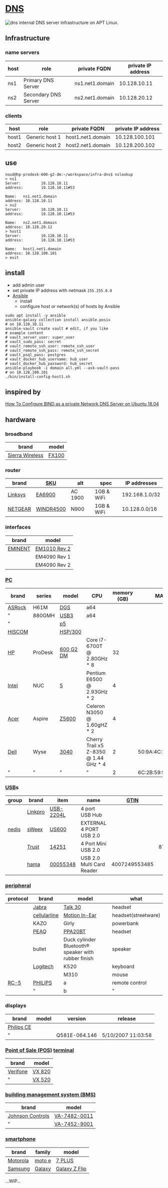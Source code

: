 # [DNS](http://en.wikipedia.org/wiki/Domain_Name_System)
![dns](./doc/20201024_175247.jpg?raw=true "dns")
internal DNS server infrastructure on APT Linux.
## Infrastructure
### name servers
| host | role | private FQDN | private IP address |
| --- | --- | --- | --- |
| ns1 | Primary DNS Server | ns1.net1.domain | 10.128.10.11 |
| ns2 | Secondary DNS Server | ns2.net1.domain | 10.128.20.12 |
<!-- @todo ns3  Tertiary DNS Server  ns3.net1.domain  10.128.30.13 -->
### clients
| host | role | private FQDN | private IP address |
| --- | --- | --- | --- |
| host1 | Generic host 1 | host1.net1.domain | 10.128.100.101 |
| host2 | Generic host 2 | host2.net1.domain | 10.128.200.102 |
## use
```
noud@hp-prodesk-600-g2-dm:~/workspace/infra-dns$ nslookup
> ns1
Server:         10.128.10.11
address:        10.128.10.11#53

Name:   ns1.net1.domain
address: 10.128.10.11
> ns2
Server:         10.128.10.11
address:        10.128.10.11#53

Name:   ns2.net1.domain
address: 10.128.20.12
> host1
Server:         10.128.10.11
address:        10.128.10.11#53

Name:   host1.net1.domain
address: 10.128.100.101
> exit
```
## install
- add admin user
- set private IP address with netmask ```255.255.0.0```
- [Ansible](http://ansible.com)
    - install
    - configure host or network(s) of hosts by Ansible
```
sudo apt install -y ansible
ansible-galaxy collection install ansible.posix
# on 10.128.10.11
ansible-vault create vault # edit, if you like
# example content
# vault_server_user: super_user
# vault_sudo_pass: secret
# vault_remote_ssh_user: remote_ssh_user
# vault_remote_ssh_pass: remote_ssh_secret
# vault_psql_pass: postgres
# vault_docker_hub_username: hub_user
# vault_docker_hub_password: hub_secret
ansible-playbook -i domain all.yml --ask-vault-pass
# on 10.128.100.101
./bin/install-config-host1.sh
```
## inspired by
[How To Configure BIND as a private Network DNS Server on Ubuntu 18.04](http://digitalocean.com/community/tutorials/how-to-configure-bind-as-a-private-network-dns-server-on-ubuntu-18-04)
## hardware
### broadband
| brand | model |
| --- | --- |
| [Sierra Wireless](http://sierrawireless.com) | [FX100](http://sierrawireless.com/products-and-solutions/embedded-solutions/programmable-iot-gateways-modems/) |
### router
| brand | [SKU](http://en.wikipedia.org/wiki/Stock_keeping_unit) | alt | spec | IP addresses |
| --- | --- | --- | --- | --- |
| [Linksys](http://linksys.com) | [EA6900](http://linksys.com/us/support-product?pid=01t80000003KdHUAA0) | AC 1900 | 1GB & WiFi | 192.168.1.0/32
| [NETGEAR](http://netgear.com) | [WINDR4500](http://netgear.com/support/product/WNDR4500.aspx) | N900 | 1GB & WiFi | 10.128.0.0/16
### interfaces
| brand | model |
| --- | --- |
| [EMINENT](http://eminent-online.com) | [EM1010 Rev 2](http://support.eminent-online.com/hc/en-us/articles/360009536679-EM1010-Download-Drivers-Software) |
|  | EM4090 Rev 1 |
|  | EM4090 Rev 2 |
### [PC](http://en.wikipedia.org/wiki/Personal_computer)
| brand | series | model | CPU | memory (GB) | MAC | private IP address |
| --- | --- | --- | --- | --- | --- | --- |
| [ASRock](http://asrock.com) | H61M | [DGS](http://download.asrock.com/Manual/H61M-DGS.pdf) | a64 |  | 
| " | 880GMH | [USB3](http://download.asrock.com/Manual/880GMHUSB3.pdf) | a64 |  | | [ASUS](http://asus.com) |  |  | I386 |  |  |
| " |  | [p5](http://asus.com/Motherboards/P5B_Deluxe) |  |  |  |
| [HISCOM]() |  | [HSP/300]() |  |  |  |
| [HP](http://hp.com) | ProDesk | [600 G2 DM](http://support.hp.com/us-en/product/hp-prodesk-600-g2-desktop-mini-pc/8376393) | Core i7-6700T @ 2.80GHz * 8 | 32 |  | 10.128.10.11
| [Intel](http://intel.com) | NUC | [5](http://intel.com/content/dam/support/us/en/documents/mini-pcs/nuc-kits/NUC5i3RYK_NUC5i5RYK_UserGuide.pdf) | Pentium E6500 @ 2.93GHz * 2 | 4 |  | 10.128.20.12
| [Acer](http://acer.com) | Aspire | [Z5600](http://acer.com/ac/en/US/content/support-product/1243;-;AZ5600) | Celeron N3050 @ 1.60gHZ * 2 | 4 |  | 10.128.100.101
| [Dell](http://dell.com) | Wyse | [3040](http://dell.com/support/manuals/nl/nl/nlbsdt1/wyse-3040-thin-client/3040_ug/welcome-to-dell-wyse-3040-thin-client?guid=guid-423f8ce2-8950-497f-88d3-22c2e1e3fe4a&lang=en-us) | Cherry Trail x5 Z-8350 @ 1.44 GHz * 4 | 2 | 50:9A:4C:22:25:10 |  |
| " | " | " | " | 2 | 6C:2B:59:5F:F8:E8 |  |
### [USB](http://en.wikipedia.org/wiki/USB)s
| group| brand | item | name | [GTIN](http://en.wikipedia.org/wiki/Global_Trade_Item_Number) | [EAN](http://en.wikipedia.org/wiki/International_Article_Number) | serial |
| --- | --- | --- | --- | --- | --- | --- |
|  | [Linkpro](http://linkpro.com.tw) | [USB-2204L](http://www.linkpro.com.tw/search_result.asp?keyin=USB-2204L&Search=Go) | 4 port USB Hub |  |  |  |
| [nedis](http://nedis.com) | [sWeex](http://nedis.com) | [US600](http://) | EXTERNAL 4 PORT USB 2.0 |  |  | 090325000269 |
|  | [Trust](http://trust.com) | [14251](http://trust.com/en/product/14251-4-port-mini-usb-2-0-design-hub-hu-3340m) | 4 Port Mini USB 2.0 |  | 8713439142518 |  |
|  | [hama](http://hama.com) | [00055348](https://www.hama.com/00055348/hama-35in1-usb-20-multi-card-reader-blue) | USB 2.0 Multi Card Reader | 4007249553485 |  |  |
### [peripheral](http://en.wikipedia.org/wiki/Peripheral)
| protocol | brand | model | what |
| --- | --- | --- | --- |
|  | [Jabra](http://jabra.com) | [Talk 30](http://jabra.com/bluetooth-headsets/jabra-talk-30) | headset |
|  | [cellularline](http://cellularline.com) | [Motion In-Ear](http://cellularline.com/en/Voice-%26-Sport/Bluetooth-headsets/Motion-In-Ear---Universal/p/BTMOSQUITOK) | headset(streetware) |
|  | KAZO | Girly | powerbank |
|  | [PEAQ](http://imtron.com) | [PPA20BT](http://peaq-online.com/uploads/tx_fdproducts/PEAQ_Datenblatt_PPA20BT-SL.pdf) | headset |
|  | bullet | Duck cylinder Bluetooth® speaker with rubber finish | speaker |
|  | [Logitech](http://logitechg.com) | K520 | keyboard |
|  |  | M310 | mouse |
| [RC-5](http://en.wikipedia.org/wiki/RC-5) | [PHILIPS](http://philips.com) | a | remote control |
|  | " | b | " |
### displays
| brand | model | version | release |
| --- | --- | --- | --- |
| [Philips CE](http://philips.nl) |  |  |  |
| " |  | Q581E-064.146 | 5/10/2007 11:03:58 |
### [Point of Sale (POS)](http://en.wikipedia.org/wiki/Point_of_sale) [terminal](http://en.wikipedia.org/wiki/Payment_terminal)
| brand | model |
| --- | --- |
| [Verifone](http://verifone.com) | [VX 820](http://verifone.com/en/us/devices/countertops-pin-pads/vx-820) |
| " | [VX 520](http://verifone.com/sites/default/files/VX520_Manual_English.pdf) |
### [building management system (BMS)](http://en.wikipedia.org/wiki/Building_management_system)
| brand | model |
| --- | --- |
| [Johnson Controls](http://johnsoncontrols.com/) | [VA-7482-0011](http://cgproducts.johnsoncontrols.com/MET_PDF/34636771.PDF) |
| " | [VA-7452-9001](http://cgproducts.johnsoncontrols.com/met_pdf/977324.pdf) |
### [smartphone](http://en.wikipedia.org/wiki/Smartphone)
| brand | family | model |
| --- | --- | --- |
| [Motorola](http://motorola.com) | [moto e](http://motorola.com/nl/smartphones/moto-e-family) | [7 PLUS](http://motorola.com/nl/smartphones-moto-e-plus-gen-7/p) |
| [Samsung](http://samsung.com) | [Galaxy](http://samsung.com/us/galaxy/why-galaxy/) | [Galaxy Z Flip](https://downloadcenter.samsung.com/content/UM/202002/20200214193732764/SM-F700F_DS_UM_EU_QQ_Eng_Rev.1.0_200214.pdf) |
…WIP…
